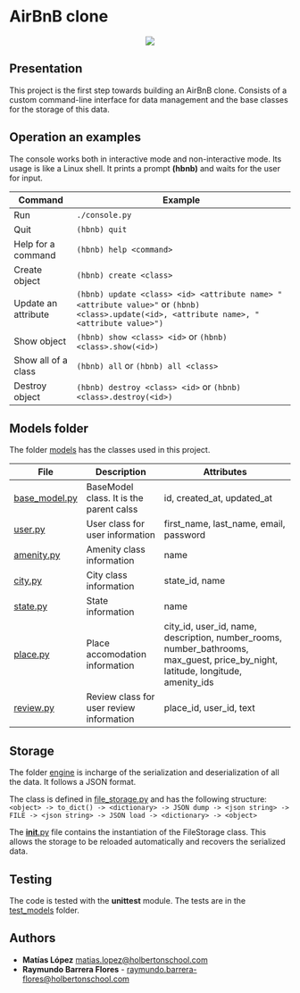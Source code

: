 # AirBnB clone

<p align="center">
    <img src="https://holbertonintranet.s3.amazonaws.com/uploads/medias/2018/6/65f4a1dd9c51265f49d0.png?X-Amz-Algorithm=AWS4-HMAC-SHA256&X-Amz-Credential=AKIARDDGGGOU5BHMTQX4%2F20220302%2Fus-east-1%2Fs3%2Faws4_request&X-Amz-Date=20220302T103938Z&X-Amz-Expires=86400&X-Amz-SignedHeaders=host&X-Amz-Signature=26ca96e62ef896b7883cacd708e980ba86fe99eec2a26744cb752c37dd448375">
</p>

## Presentation

This project is the first step towards building an AirBnB clone.
Consists of a custom command-line interface for data management and the base classes for the storage of this data.

## Operation an examples

The console works both in interactive mode and non-interactive mode. Its usage is like a Linux shell.
It prints a prompt **(hbnb)** and waits for the user for input.

Command | Example
------- | -------
Run  | ```./console.py```
Quit | ```(hbnb) quit```
Help for a command | ```(hbnb) help <command>```
Create object | ```(hbnb) create <class>```
Update an attribute | ```(hbnb) update <class> <id> <attribute name> "<attribute value>"``` or ```(hbnb) <class>.update(<id>, <attribute name>, "<attribute value>")```
Show object | ```(hbnb) show <class> <id>``` or ```(hbnb) <class>.show(<id>)```
Show all of a class | ```(hbnb) all``` or ```(hbnb) all <class>```
Destroy object | ```(hbnb) destroy <class> <id>``` or ```(hbnb) <class>.destroy(<id>)```


## Models folder

The folder [models](./models/) has the classes used in this project.

File | Description | Attributes
---- | ----------- | ----------
[base_model.py](./models/base_model.py) | BaseModel class. It is the parent calss | id, created_at, updated_at
[user.py](./models/user.py) | User class for user information | first_name, last_name, email, password
[amenity.py](./models/amenity.py) | Amenity class information | name
[city.py](./models/city.py) | City class information | state_id, name
[state.py](./models/state.py) | State information | name
[place.py](./models/place.py) | Place accomodation information | city_id, user_id, name, description, number_rooms, number_bathrooms, max_guest, price_by_night, latitude, longitude, amenity_ids
[review.py](./models/review.py) | Review class for user review information | place_id, user_id, text

## Storage

The folder [engine](./models/engine/) is incharge of the serialization and deserialization of all the data. It follows a JSON format.

The class is defined in [file_storage.py](./models/engine/file_storage.py) and has the following structure:
```<object> -> to_dict() -> <dictionary> -> JSON dump -> <json string> -> FILE -> <json string> -> JSON load -> <dictionary> -> <object>```

The [__init__.py](./models/__init__.py) file contains the instantiation of the FileStorage class. This allows the storage to be reloaded automatically and recovers the serialized data.

## Testing

The code is tested with the **unittest** module.
The tests are in the [test_models](./tests/test_models/) folder.

## Authors
- **Matías López** [matias.lopez@holbertonschool.com](https://github.com/Matilop15)
- **Raymundo Barrera Flores** - [raymundo.barrera-flores@holbertonschool.com](https://github.com/RayBar72)
